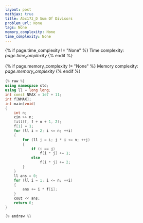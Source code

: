 ```yaml
---
layout: post
mathjax: true
title: Abc172_D Sum Of Divisors
problem_url: None
tags: None
memory_complexity: None
time_complexity: None
---
```




{% if page.time_complexity != "None" %}
Time complexity: ${{ page.time_complexity }}$
{% endif %}

{% if page.memory_complexity != "None" %}
Memory complexity: ${{ page.memory_complexity }}$
{% endif %}

```cpp
{% raw %}
using namespace std;
using ll = long long;
int const NMAX = 1e7 + 11;
int f[NMAX];
int main(void)
{
    int n;
    cin >> n;
    fill(f, f + n + 1, 2);
    f[1] = 1;
    for (ll i = 2; i <= n; ++i)
    {
        for (ll j = i; j * i <= n; ++j)
        {
            if (i == j)
                f[i * j] += 1;
            else
                f[i * j] += 2;
        }
    }
    ll ans = 0;
    for (ll i = 1; i <= n; ++i)
    {
        ans += i * f[i];
    }
    cout << ans;
    return 0;
}

{% endraw %}
```